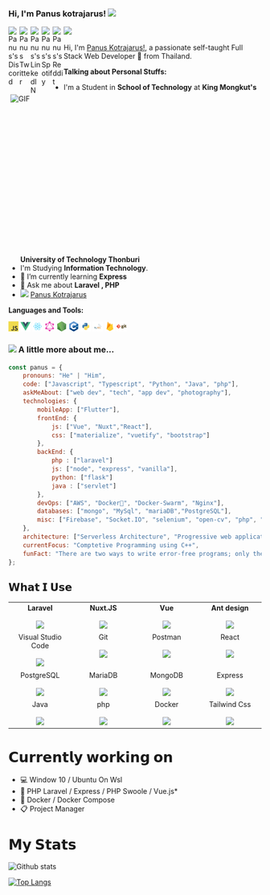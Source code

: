 ### Hi, I'm Panus kotrajarus! <img src="https://media.giphy.com/media/hvRJCLFzcasrR4ia7z/giphy.gif" width="25px">

<a href="">
  <img align="left" alt="Panus's Discord" width="22px" src="https://raw.githubusercontent.com/peterthehan/peterthehan/master/assets/discord.svg" />
</a>
<a href="https://twitter.com/_18261">
  <img align="left" alt="Panus Twitter" width="22px" src="https://raw.githubusercontent.com/peterthehan/peterthehan/master/assets/twitter.svg" />
</a>
<a href="https://www.linkedin.com/in/panas-khotjaras/">
  <img align="left" alt="Panus's LinkedIN" width="22px" src="https://raw.githubusercontent.com/peterthehan/peterthehan/master/assets/linkedin.svg" />
</a>
<a href="https://open.spotify.com/user/31i577hpy5dltkwzjsq7audsk33i">
  <img align="left" alt="Panus's Spotify" width="22px" src="https://raw.githubusercontent.com/peterthehan/peterthehan/master/assets/spotify.svg" />
</a>
<a href="https://www.reddit.com/user/">
  <img align="left" alt="Panus's Reddit" width="22px" src="https://raw.githubusercontent.com/peterthehan/peterthehan/master/assets/reddit.svg" />
</a>

![](https://visitor-badge.glitch.me/badge?page_id=panus2544.panus2544)

Hi, I'm [Panus Kotrajarus!](https://web.facebook.com/Panuskhjrs/), a passionate self-taught Full Stack Web Developer 🚀 from Thailand.

  <img align="right" alt="GIF" src="https://github.com/abhisheknaiidu/abhisheknaiidu/blob/master/code.gif?raw=true" width="500" height="320" />
  
**Talking about Personal Stuffs:**
- I'm a Student in **School of Technology** at **King Mongkut's University of Technology Thonburi**
- I'm Studying **Information Technology**.
- 🌱 I’m currently learning **Express**
- 💬 Ask me about **Laravel , PHP**
- <img height="16px" src="https://cdn.svgporn.com/logos/facebook.svg"> [Panus Kotrajarus](https://web.facebook.com/Panuskhjrs/)



**Languages and Tools:**  

<code><img height="20" src="https://raw.githubusercontent.com/github/explore/80688e429a7d4ef2fca1e82350fe8e3517d3494d/topics/javascript/javascript.png"></code>
<code><img height="20" src="https://raw.githubusercontent.com/github/explore/80688e429a7d4ef2fca1e82350fe8e3517d3494d/topics/vue/vue.png"></code>
<code><img height="20" src="https://raw.githubusercontent.com/github/explore/80688e429a7d4ef2fca1e82350fe8e3517d3494d/topics/react/react.png"></code>
<code><img height="20" src="https://raw.githubusercontent.com/github/explore/5c058a388828bb5fde0bcafd4bc867b5bb3f26f3/topics/graphql/graphql.png"></code>
<code><img height="20" src="https://raw.githubusercontent.com/github/explore/80688e429a7d4ef2fca1e82350fe8e3517d3494d/topics/nodejs/nodejs.png"></code>
<code><img height="20" src="https://raw.githubusercontent.com/github/explore/80688e429a7d4ef2fca1e82350fe8e3517d3494d/topics/cpp/cpp.png"></code>
<code><img height="20" src="https://raw.githubusercontent.com/github/explore/80688e429a7d4ef2fca1e82350fe8e3517d3494d/topics/python/python.png"></code>
<code><img height="20" src="https://raw.githubusercontent.com/github/explore/80688e429a7d4ef2fca1e82350fe8e3517d3494d/topics/mysql/mysql.png"></code>
<code><img height="20" src="https://raw.githubusercontent.com/github/explore/80688e429a7d4ef2fca1e82350fe8e3517d3494d/topics/firebase/firebase.png"></code>
<code><img height="20" src="https://raw.githubusercontent.com/github/explore/80688e429a7d4ef2fca1e82350fe8e3517d3494d/topics/git/git.png"></code>

### <img src="https://media.giphy.com/media/VgCDAzcKvsR6OM0uWg/giphy.gif" width="50"> A little more about me...  

```javascript
const panus = {
    pronouns: "He" | "Him",
    code: ["Javascript", "Typescript", "Python", "Java", "php"],
    askMeAbout: ["web dev", "tech", "app dev", "photography"],
    technologies: {
        mobileApp: ["Flutter"],
        frontEnd: {
            js: ["Vue", "Nuxt","React"],
            css: ["materialize", "vuetify", "bootstrap"]
        },
        backEnd: {
            php : ["laravel"]
            js: ["node", "express", "vanilla"],
            python: ["flask"]
            java : ["servlet"]
        },
        devOps: ["AWS", "Docker🐳", "Docker-Swarm", "Nginx"],
        databases: ["mongo", "MySql", "mariaDB","PostgreSQL"],
        misc: ["Firebase", "Socket.IO", "selenium", "open-cv", "php", "SuiteApp"]
    },
    architecture: ["Serverless Architecture", "Progressive web applications", "Single page applications"],
    currentFocus: "Comptetive Programming using C++",
    funFact: "There are two ways to write error-free programs; only the third one works"
};
```

## 𝗪𝗵𝗮𝘁 𝗜 𝗨𝘀𝗲

<table>
  <tbody>
  <tr valign="top">
      <td width="25%" align="center">
        <span><b>Laravel</b></span><br><br>
        <img height="64px" src="https://cdn.svgporn.com/logos/laravel.svg">
      </td>
      <td width="25%" align="center">
        <span><b>Nuxt.JS</b></span><br><br>
        <img height="64px" src="https://cdn.svgporn.com/logos/nuxt-icon.svg">
      </td>
      <td width="25%" align="center">
        <span><b>Vue</b></span><br><br>
        <img height="64px" src="https://cdn.svgporn.com/logos/vue.svg">
      </td>
      <td width="25%" align="center">
        <span><b>Ant design</b></span><br><br>
        <img height="64px" src="https://cdn.svgporn.com/logos/ant-design.svg">
      </td>
    </tr>
    <tr valign="top">
      <td width="25%" align="center">
        <span>Visual Studio Code</span><br><br>
        <img height="64px" src="https://cdn.svgporn.com/logos/visual-studio-code.svg">
      </td>
      <td width="25%" align="center">
        <span>Git</span><br><br>
        <img height="64px" src="https://cdn.svgporn.com/logos/git-icon.svg">
      </td>
      <td width="25%" align="center">
        <span>Postman</span><br><br>
        <img height="64px" src="https://cdn.svgporn.com/logos/postman.svg">
      </td>
      <td width="25%" align="center">
        <span>React</span><br><br>
        <img height="64px" src="https://cdn.svgporn.com/logos/react.svg">
      </td>
    </tr>
    <tr valign="top">
      <td width="25%" align="center">
        <span>PostgreSQL</span><br><br>
        <img height="64px" src="https://cdn.svgporn.com/logos/postgresql.svg">
      </td>
      <td width="25%" align="center">
        <span>MariaDB</span><br><br>
        <img height="64px" src="https://cdn.svgporn.com/logos/mariadb-icon.svg">
      </td>
      <td width="25%" align="center">
        <span>MongoDB</span><br><br>
        <img height="64px" src="https://cdn.svgporn.com/logos/mongodb.svg">
      </td>
      <td width="25%" align="center">
        <span>Express</span><br><br>
        <img height="64px" src="https://cdn.svgporn.com/logos/express.svg">
      </td>
    </tr>
    <tr valign="top">
      <td width="25%" align="center">
        <span>Java</span><br><br>
        <img height="64px" src="https://cdn.svgporn.com/logos/java.svg">
      </td>
      <td width="25%" align="center">
        <span>php</span><br><br>
        <img height="64px" src="https://cdn.svgporn.com/logos/php.svg">
      </td>
      <td width="25%" align="center">
        <span>Docker</span><br><br>
        <img height="64px" src="https://cdn.svgporn.com/logos/docker.svg">
      </td>
      <td width="25%" align="center">
        <span>Tailwind Css</span><br><br>
        <img height="64px" src="https://cdn.svgporn.com/logos/tailwindcss.svg">
      </td>
    </tr>
  </tbody>
</table>

# 𝗖𝘂𝗿𝗿𝗲𝗻𝘁𝗹𝘆 𝘄𝗼𝗿𝗸𝗶𝗻𝗴 𝗼𝗻

- 💻  Window 10 / Ubuntu On Wsl 
- 🍺  PHP Laravel / Express / PHP Swoole / Vue.js*
- 🐋  Docker / Docker Compose
- 📋  Project Manager

# 𝗠𝘆 𝗦𝘁𝗮𝘁𝘀
  ![Github stats](https://github-readme-stats.vercel.app/api?username=panus2544&show_icons=true&count_private=true&theme=gotham)

  [![Top Langs](https://github-readme-stats.vercel.app/api/top-langs/?username=panus2544&layout=compact&theme=gotham)](https://github.com/anuraghazra/github-readme-stats)
  

